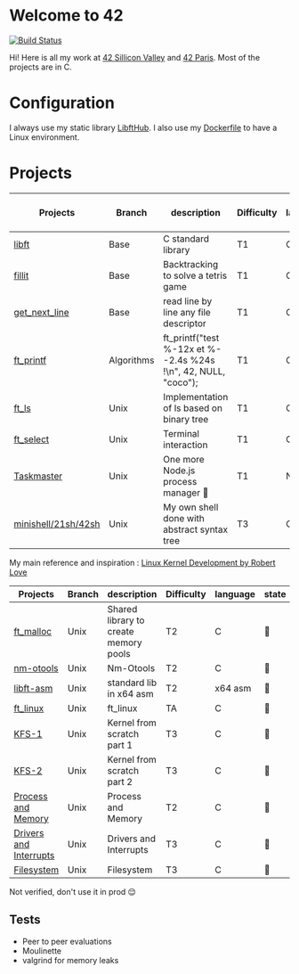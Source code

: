 
# Welcome to 42

[![Build Status](https://travis-ci.org/hugohow/42-work.svg?branch=master)](https://travis-ci.org/hugohow/42-work)

Hi! Here is all my work at [42 Sillicon Valley](https://www.42.us.org/) and [42 Paris](https://www.42.fr/). Most of the projects are in C.
# Configuration
I always use my static library [LibftHub](/libfthub).
I also use my [Dockerfile](/docker_config/Dockerfile) to have a Linux environment.

# Projects

| Projects | Branch | description | Difficulty | language | mark / 100 |
|--|--|--|--|--|--|
| [libft](/projects/libft) | Base | C standard library | T1 |C | 125 |
| [fillit](https://github.com/rrsw/fillit) | Base |Backtracking to solve a tetris game | T1 | C |:100: |
| [get_next_line](/projects/get_next_line) | Base | read line by line any file descriptor | T1 | C | 125 |
| [ft_printf](https://github.com/hugohow/ft_printf) | Algorithms | ft_printf("test %-12x et %--2.4s %24s !\n", 42, NULL, "coco"); | T1 | C |:100: |
| [ft_ls](/projects/ft_ls) | Unix | Implementation of ls based on binary tree | T1 | C |:100: |
| [ft_select](/projects/ft_select) | Unix | Terminal interaction | T1 | C |:100: |
| [Taskmaster](/projects/taskmaster) | Unix | One more Node.js process manager 🔖 | T1 | Node js |:100: |
| [minishell/21sh/42sh](/projects/minishell_21sh_42sh) | Unix |  My own shell done with abstract syntax tree |  T3 | C |:100: |

My main reference and inspiration : [Linux Kernel Development by Robert Love](https://www.amazon.fr/Linux-Kernel-Development-Robert-Love/dp/0672329468)

| Projects | Branch |  description | Difficulty | language | state |
|--|--|--|--|--|--|
| [ft_malloc](/projects/ft_malloc) | Unix | Shared library to create memory pools | T2 | C |:construction_worker: |
| [nm-otools](/projects/nm-tools) | Unix | Nm-Otools | T2 | C |:construction_worker: |
| [libft-asm](/projects/libft-asm) | Unix | standard lib in x64 asm | T2 | x64 asm |:construction_worker: |
| [ft_linux](/projects/ft_linux) | Unix | ft_linux | TA | C |:construction_worker: |
| [KFS-1](/projects/little-penguin-1) | Unix | Kernel from scratch part 1 | T3 | C |:construction_worker: |
| [KFS-2](/projects/little-penguin-1) | Unix | Kernel from scratch part 2 | T3 | C |:construction_worker: |
| [Process and Memory](/projects/libft-asm) | Unix | Process and Memory | T2 | C |:construction_worker: |
| [Drivers and Interrupts](/projects/libft-asm) | Unix | Drivers and Interrupts | T3 | C |:construction_worker: |
| [Filesystem](/projects/Filesystem) | Unix | Filesystem | T3 | C |:construction_worker: |

Not verified, don't use it in prod :relieved:

## Tests
- Peer to peer evaluations
- Moulinette
- valgrind for memory leaks


